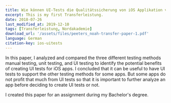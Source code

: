 ```yaml
---
title: Wie können UI-Tests die Qualitätssicherung von iOS Applikation verbessern?
excerpt: This is my first Transferleistung.
date: 2018-07-26
last_modified_at: 2019-12-10
tags: [Transferleistung, Nordakademie]
download_url: '/assets/files/peeters_noah-transfer-paper-1.pdf'
language: German
citation-key: ios-uitests
---
```


In this paper, I analyzed and compared the three different testing methods manual testing, unit testing, and UI testing to identify the potential benefits of creating UI tests for iOS apps. I concluded that it can be useful to have UI tests to support the other testing methods for some apps. But some apps do not profit that much from UI tests so that it is important to further analyze an app before deciding to create UI tests or not.

I created this paper for an assignment during my Bachelor's degree.

